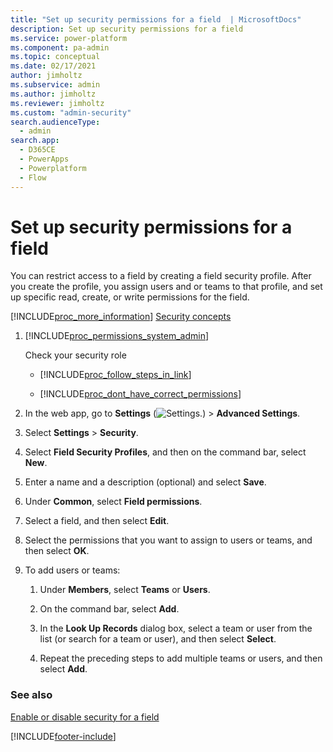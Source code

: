 ```yaml
---
title: "Set up security permissions for a field  | MicrosoftDocs"
description: Set up security permissions for a field
ms.service: power-platform
ms.component: pa-admin
ms.topic: conceptual
ms.date: 02/17/2021
author: jimholtz
ms.subservice: admin
ms.author: jimholtz
ms.reviewer: jimholtz
ms.custom: "admin-security"
search.audienceType: 
  - admin
search.app:
  - D365CE
  - PowerApps
  - Powerplatform
  - Flow
---
```

# Set up security permissions for a field 

<!-- legacy procedure -->

You can restrict access to a field by creating a field security profile. After you create the profile, you assign users and or teams to that profile, and set up specific read, create, or write permissions for the field.  
  
 [!INCLUDE[proc_more_information](../includes/proc-more-information.md)] [Security concepts](wp-security-cds.md)  
  
1. [!INCLUDE[proc_permissions_system_admin](../includes/proc-permissions-system-admin.md)]  
  
    Check your security role  
  
   - [!INCLUDE[proc_follow_steps_in_link](../includes/proc-follow-steps-in-link.md)]  
  
   - [!INCLUDE[proc_dont_have_correct_permissions](../includes/proc-dont-have-correct-permissions.md)]  
  
2. In the web app, go to **Settings** (![Settings.](media/settings-gear-icon.png "Settings")) > **Advanced Settings**.

3. Select **Settings** > **Security**.
  
4. Select **Field Security Profiles**, and then on the command bar, select **New**.  
  
5. Enter a name and a description (optional) and select **Save**.  
  
6. Under **Common**, select **Field permissions**.  
  
7. Select a field, and then select **Edit**.  
  
8. Select the permissions that you want to assign to users or teams, and then select **OK**.  
  
9. To add users or teams:  
  
   1.  Under **Members**, select **Teams** or **Users**.  
  
   2.  On the command bar, select **Add**.  
  
   3.  In the **Look Up Records** dialog box, select a team or user from the list (or search for a team or user), and then select **Select**.  
  
   4.  Repeat the preceding steps to add multiple teams or users, and then select **Add**.  
  
### See also  
 [Enable or disable security for a field](../admin/enable-disable-security-field.md)


[!INCLUDE[footer-include](../includes/footer-banner.md)]